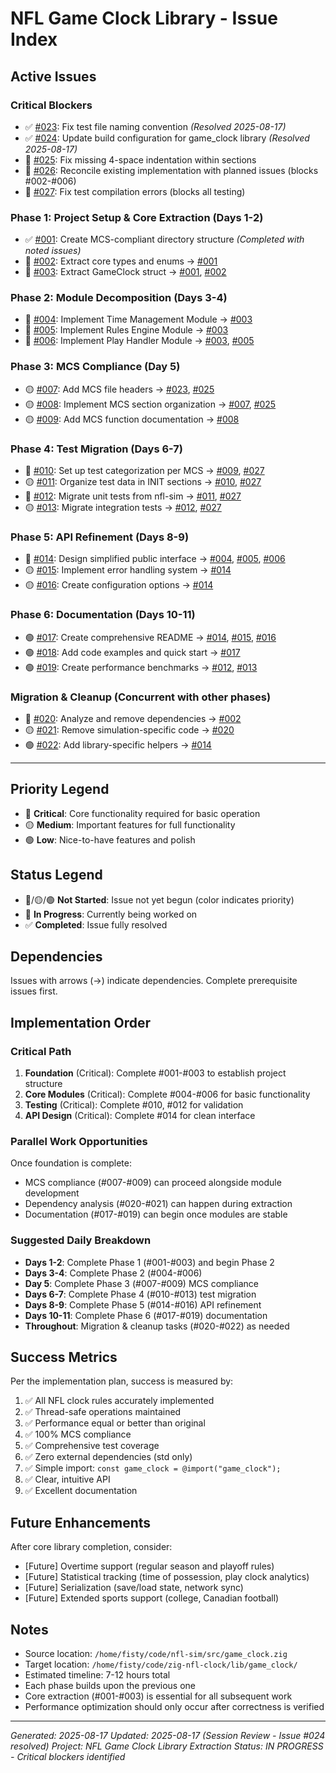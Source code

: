 # NFL Game Clock Library - Issue Index

## Active Issues

### Critical Blockers
- ✅ [#023](023_fix_test_file_naming.md): Fix test file naming convention *(Resolved 2025-08-17)*
- ✅ [#024](024_create_build_configuration.md): Update build configuration for game_clock library *(Resolved 2025-08-17)*
- 🔴 [#025](025_fix_section_indentation.md): Fix missing 4-space indentation within sections
- 🔴 [#026](026_reconcile_existing_implementation.md): Reconcile existing implementation with planned issues (blocks #002-#006)
- 🔴 [#027](027_fix_test_compilation_errors.md): Fix test compilation errors (blocks all testing)

### Phase 1: Project Setup & Core Extraction (Days 1-2)
- ✅ [#001](001_create_directory_structure.md): Create MCS-compliant directory structure *(Completed with noted issues)*
- 🔴 [#002](002_extract_core_types.md): Extract core types and enums → [#001](001_create_directory_structure.md)
- 🔴 [#003](003_extract_gameclock_struct.md): Extract GameClock struct → [#001](001_create_directory_structure.md), [#002](002_extract_core_types.md)

### Phase 2: Module Decomposition (Days 3-4)
- 🔴 [#004](004_time_management_module.md): Implement Time Management Module → [#003](003_extract_gameclock_struct.md)
- 🔴 [#005](005_rules_engine_module.md): Implement Rules Engine Module → [#003](003_extract_gameclock_struct.md)
- 🔴 [#006](006_play_handler_module.md): Implement Play Handler Module → [#003](003_extract_gameclock_struct.md), [#005](005_rules_engine_module.md)

### Phase 3: MCS Compliance (Day 5)
- 🟡 [#007](007_add_mcs_file_headers.md): Add MCS file headers → [#023](023_fix_test_file_naming.md), [#025](025_fix_section_indentation.md)
- 🟡 [#008](008_implement_section_organization.md): Implement MCS section organization → [#007](007_add_mcs_file_headers.md), [#025](025_fix_section_indentation.md)
- 🟡 [#009](009_add_function_documentation.md): Add MCS function documentation → [#008](008_implement_section_organization.md)

### Phase 4: Test Migration (Days 6-7)
- 🔴 [#010](010_setup_test_categorization.md): Set up test categorization per MCS → [#009](009_add_function_documentation.md), [#027](027_fix_test_compilation_errors.md)
- 🟡 [#011](011_organize_test_data.md): Organize test data in INIT sections → [#010](010_setup_test_categorization.md), [#027](027_fix_test_compilation_errors.md)
- 🔴 [#012](012_migrate_unit_tests.md): Migrate unit tests from nfl-sim → [#011](011_organize_test_data.md), [#027](027_fix_test_compilation_errors.md)
- 🟡 [#013](013_migrate_integration_tests.md): Migrate integration tests → [#012](012_migrate_unit_tests.md), [#027](027_fix_test_compilation_errors.md)

### Phase 5: API Refinement (Days 8-9)
- 🔴 [#014](014_design_public_interface.md): Design simplified public interface → [#004](004_time_management_module.md), [#005](005_rules_engine_module.md), [#006](006_play_handler_module.md)
- 🟡 [#015](015_implement_error_handling.md): Implement error handling system → [#014](014_design_public_interface.md)
- 🟡 [#016](016_create_configuration_options.md): Create configuration options → [#014](014_design_public_interface.md)

### Phase 6: Documentation (Days 10-11)
- 🟢 [#017](017_create_readme.md): Create comprehensive README → [#014](014_design_public_interface.md), [#015](015_implement_error_handling.md), [#016](016_create_configuration_options.md)
- 🟢 [#018](018_add_code_examples.md): Add code examples and quick start → [#017](017_create_readme.md)
- 🟢 [#019](019_create_benchmarks.md): Create performance benchmarks → [#012](012_migrate_unit_tests.md), [#013](013_migrate_integration_tests.md)

### Migration & Cleanup (Concurrent with other phases)
- 🔴 [#020](020_dependency_analysis.md): Analyze and remove dependencies → [#002](002_extract_core_types.md)
- 🟡 [#021](021_remove_simulation_code.md): Remove simulation-specific code → [#020](020_dependency_analysis.md)
- 🟢 [#022](022_add_library_helpers.md): Add library-specific helpers → [#014](014_design_public_interface.md)

---

## Priority Legend
- 🔴 **Critical**: Core functionality required for basic operation
- 🟡 **Medium**: Important features for full functionality
- 🟢 **Low**: Nice-to-have features and polish

## Status Legend
- 🔴/🟡/🟢 **Not Started**: Issue not yet begun (color indicates priority)
- 🚧 **In Progress**: Currently being worked on
- ✅ **Completed**: Issue fully resolved

## Dependencies
Issues with arrows (→) indicate dependencies. Complete prerequisite issues first.

## Implementation Order

### Critical Path
1. **Foundation** (Critical): Complete #001-#003 to establish project structure
2. **Core Modules** (Critical): Complete #004-#006 for basic functionality
3. **Testing** (Critical): Complete #010, #012 for validation
4. **API Design** (Critical): Complete #014 for clean interface

### Parallel Work Opportunities
Once foundation is complete:
- MCS compliance (#007-#009) can proceed alongside module development
- Dependency analysis (#020-#021) can happen during extraction
- Documentation (#017-#019) can begin once modules are stable

### Suggested Daily Breakdown
- **Days 1-2**: Complete Phase 1 (#001-#003) and begin Phase 2
- **Days 3-4**: Complete Phase 2 (#004-#006)
- **Day 5**: Complete Phase 3 (#007-#009) MCS compliance
- **Days 6-7**: Complete Phase 4 (#010-#013) test migration
- **Days 8-9**: Complete Phase 5 (#014-#016) API refinement
- **Days 10-11**: Complete Phase 6 (#017-#019) documentation
- **Throughout**: Migration & cleanup tasks (#020-#022) as needed

## Success Metrics
Per the implementation plan, success is measured by:
1. ✅ All NFL clock rules accurately implemented
2. ✅ Thread-safe operations maintained
3. ✅ Performance equal or better than original
4. ✅ 100% MCS compliance
5. ✅ Comprehensive test coverage
6. ✅ Zero external dependencies (std only)
7. ✅ Simple import: `const game_clock = @import("game_clock");`
8. ✅ Clear, intuitive API
9. ✅ Excellent documentation

## Future Enhancements
After core library completion, consider:
- [Future] Overtime support (regular season and playoff rules)
- [Future] Statistical tracking (time of possession, play clock analytics)
- [Future] Serialization (save/load state, network sync)
- [Future] Extended sports support (college, Canadian football)

## Notes
- Source location: `/home/fisty/code/nfl-sim/src/game_clock.zig`
- Target location: `/home/fisty/code/zig-nfl-clock/lib/game_clock/`
- Estimated timeline: 7-12 hours total
- Each phase builds upon the previous one
- Core extraction (#001-#003) is essential for all subsequent work
- Performance optimization should only occur after correctness is verified

---
*Generated: 2025-08-17*
*Updated: 2025-08-17 (Session Review - Issue #024 resolved)*
*Project: NFL Game Clock Library Extraction*
*Status: IN PROGRESS - Critical blockers identified*